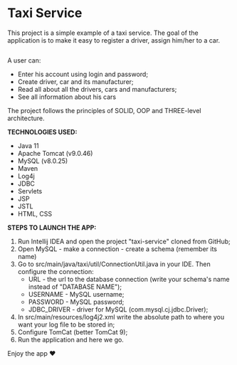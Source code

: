 # Taxi Service

This project is a simple example of a taxi service. The goal of the application is to
make it easy to register a driver, assign him/her to a car.

<img src="https://i.ibb.co/BZc2v9r/taxi.webp" alt="">

A user can:
* Enter his account using login and password;
* Create driver, car and its manufacturer;
* Read all about all the drivers, cars and manufacturers;
* See all information about his cars

The project follows the principles of SOLID, OOP and THREE-level architecture.

__TECHNOLOGIES USED:__
* Java 11
* Apache Tomcat (v9.0.46)
* MySQL (v8.0.25)
* Maven
* Log4j
* JDBC
* Servlets
* JSP
* JSTL
* HTML, CSS

__STEPS TO LAUNCH THE APP:__

1. Run Intellij IDEA and open the project "taxi-service" cloned from GitHub;
1. Open MySQL - make a connection - create a schema (remember its name)
1. Go to src/main/java/taxi/util/ConnectionUtil.java in your IDE. Then configure the connection:
    * URL - the url to the database connection (write your schema's name instead of "DATABASE NAME");
    * USERNAME - MySQL username;
    * PASSWORD - MySQL password;
    * JDBC_DRIVER - driver for MySQL (com.mysql.cj.jdbc.Driver);
1. In src/main/resources/log4j2.xml write the absolute path to where you want your log file to be stored in;
1. Configure TomCat (better TomCat 9);
1. Run the application and here we go.

Enjoy the app ♥
